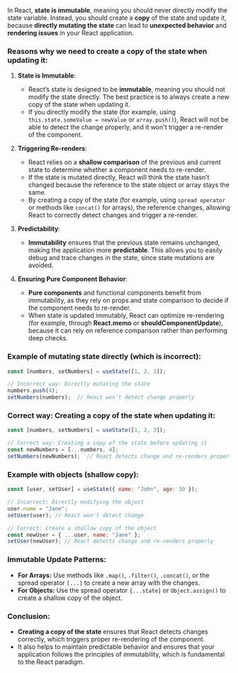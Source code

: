 In React, **state is immutable**, meaning you should never directly modify the state variable. Instead, you should create a **copy** of the state and update it, because **directly mutating the state** can lead to **unexpected behavior** and **rendering issues** in your React application. 

### Reasons why we need to create a copy of the state when updating it:

1. **State is Immutable**:
   - React’s state is designed to be **immutable**, meaning you should not modify the state directly. The best practice is to always create a new copy of the state when updating it.
   - If you directly modify the state (for example, using `this.state.someValue = newValue` or `array.push()`), React will not be able to detect the change properly, and it won't trigger a re-render of the component.

2. **Triggering Re-renders**:
   - React relies on a **shallow comparison** of the previous and current state to determine whether a component needs to re-render.
   - If the state is mutated directly, React will think the state hasn’t changed because the reference to the state object or array stays the same.
   - By creating a copy of the state (for example, using `spread operator` or methods like `concat()` for arrays), the reference changes, allowing React to correctly detect changes and trigger a re-render.

3. **Predictability**:
   - **Immutability** ensures that the previous state remains unchanged, making the application more **predictable**. This allows you to easily debug and trace changes in the state, since state mutations are avoided.

4. **Ensuring Pure Component Behavior**:
   - **Pure components** and functional components benefit from immutability, as they rely on props and state comparison to decide if the component needs to re-render.
   - When state is updated immutably, React can optimize re-rendering (for example, through **React.memo** or **shouldComponentUpdate**), because it can rely on reference comparison rather than performing deep checks.

### Example of mutating state directly (which is incorrect):

```jsx
const [numbers, setNumbers] = useState([1, 2, 3]);

// Incorrect way: Directly mutating the state
numbers.push(4);
setNumbers(numbers);  // React won't detect change properly
```

### Correct way: Creating a copy of the state when updating it:

```jsx
const [numbers, setNumbers] = useState([1, 2, 3]);

// Correct way: Creating a copy of the state before updating it
const newNumbers = [...numbers, 4];
setNumbers(newNumbers);  // React detects change and re-renders properly
```

### Example with objects (shallow copy):

```jsx
const [user, setUser] = useState({ name: "John", age: 30 });

// Incorrect: Directly modifying the object
user.name = "Jane";
setUser(user); // React won't detect change

// Correct: Create a shallow copy of the object
const newUser = { ...user, name: "Jane" };
setUser(newUser); // React detects change and re-renders properly
```

### Immutable Update Patterns:
- **For Arrays:** Use methods like `.map()`, `.filter()`, `.concat()`, or the spread operator `[...]` to create a new array with the changes.
- **For Objects:** Use the spread operator `{...state}` or `Object.assign()` to create a shallow copy of the object.

### Conclusion:
- **Creating a copy of the state** ensures that React detects changes correctly, which triggers proper re-rendering of the component.
- It also helps to maintain predictable behavior and ensures that your application follows the principles of immutability, which is fundamental to the React paradigm.
